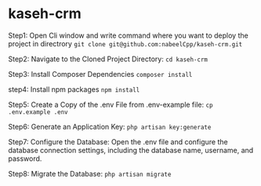 # kaseh-crm

Step1: Open Cli window and write command where you want to deploy the project in directrory `git clone git@github.com:nabeelCpp/kaseh-crm.git`

Step2: Navigate to the Cloned Project Directory: `cd kaseh-crm`

Step3: Install Composer Dependencies `composer install`

step4: Install npm packages `npm install`

Step5: Create a Copy of the .env File from .env-example file: `cp .env.example .env`

Step6: Generate an Application Key: `php artisan key:generate`

Step7: Configure the Database: Open the .env file and configure the database connection settings, including the database name, username, and password.

Step8: Migrate the Database: `php artisan migrate`
